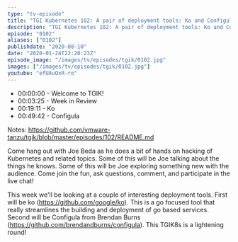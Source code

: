 ```yaml
---
type: "tv-episode"
title: "TGI Kubernetes 102: A pair of deployment tools: Ko and Configula"
description: "TGI Kubernetes 102: A pair of deployment tools: Ko and Configula"
episode: "0102"
aliases: ["0102"]
publishdate: "2020-08-10"
date: "2020-01-24T22:20:23Z"
episode_image: "/images/tv/episodes/tgik/0102.jpg"
images: ["/images/tv/episodes/tgik/0102.jpg"]
youtube: "efUAuOxR-ro"
---
```


- 00:00:00 - Welcome to TGIK!
- 00:03:25 - Week in Review
- 00:19:11 - Ko
- 00:49:42 - Configula

Notes: https://github.com/vmware-tanzu/tgik/blob/master/episodes/102/README.md

Come hang out with Joe Beda as he does a bit of hands on hacking of Kubernetes and related topics. Some of this will be Joe talking about the things he knows. Some of this will be Joe exploring something new with the audience. Come join the fun, ask questions, comment, and participate in the live chat!

This week we&#39;ll be looking at a couple of interesting deployment tools.  First will be ko (https://github.com/google/ko).  This is a go focused tool that really streamlines the building and deployment of go based services.  Second will be Configula from Brendan Burns (https://github.com/brendandburns/configula).  This TGIK8s is a lightening round!

